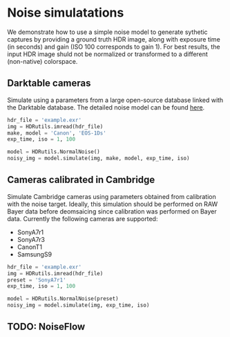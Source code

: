 # Noise simulatations
We demonstrate how to use a simple noise model to generate sythetic captures by providing a ground truth HDR image, along with exposure time (in seconds) and gain (ISO 100 corresponds to gain 1). For best results, the input HDR image shuld not be normalized or transformed to a different (non-native) colorspace.

## Darktable cameras
Simulate using a parameters from a large open-source database linked with the Darktable database. The detailed noise model can be found [here](https://www.darktable.org/2012/12/profiling-sensor-and-photon-noise/).

```python
hdr_file = 'example.exr'
img = HDRutils.imread(hdr_file)
make, model = 'Canon', 'EOS-1Ds'
exp_time, iso = 1, 100

model = HDRutils.NormalNoise()
noisy_img = model.simulate(img, make, model, exp_time, iso)
```

## Cameras calibrated in Cambridge
Simulate Cambridge cameras using parameters obtained from calibration with the noise target. Ideally, this simulation should be performed on RAW Bayer data before deomsaicing since calibration was performed on Bayer data. Currently the following cameras are supported:
- SonyA7r1
- SonyA7r3
- CanonT1
- SamsungS9

```python
hdr_file = 'example.exr'
img = HDRutils.imread(hdr_file)
preset = 'SonyA7r1'
exp_time, iso = 1, 100

model = HDRutils.NormalNoise(preset)
noisy_img = model.simulate(img, exp_time, iso)
```

## TODO: NoiseFlow
